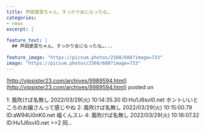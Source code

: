 ```yaml
---
title: 芦田愛菜ちゃん、すっかり女になったな…
categories:
- news
excerpt: |
  
feature_text: |
  ## 芦田愛菜ちゃん、すっかり女になったな…...
  
feature_image: "https://picsum.photos/2560/600?image=733"
image: "https://picsum.photos/2560/600?image=733"
---
```


[http://vipsister23.com/archives/9989594.html](http://vipsister23.com/archives/9989594.html)
posted on 

<!--more-->

1: 風吹けば名無し 2022/03/29(火) 10:14:35.30 ID:Hu1J6svI0.net ホントいいところのお嬢さんって感じやね 2: 風吹けば名無し 2022/03/29(火) 10:15:00.79 ID:aW94U0nK0.net 福くんスレ 4: 風吹けば名無し 2022/03/29(火) 10:16:07.32 ID:Hu1J6svI0.net &gt;&gt;2 同...
